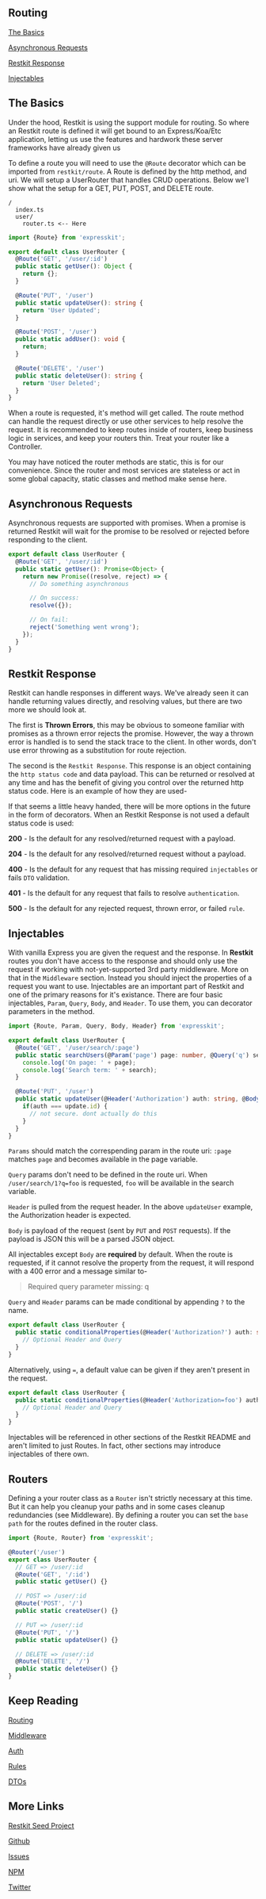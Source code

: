 Routing
-------

[The Basics](#thebasics)

[Asynchronous Requests](#async)

[Restkit Response](#response)

[Injectables](#injectables)

<a name="thebasics"></a>
## The Basics

Under the hood, Restkit is using the support module for routing. So where an Restkit route
is defined it will get bound to an Express/Koa/Etc application, letting us use the features and
hardwork these server frameworks have already given us

To define a route you will need to use the `@Route` decorator which can be imported
from `restkit/route`. A Route is defined by the http method, and uri. We will setup
a UserRouter that handles CRUD operations. Below we'l show what the setup for a GET,
PUT, POST, and DELETE route.

```
/
  index.ts
  user/
    router.ts <-- Here
```

```typescript
import {Route} from 'expresskit';

export default class UserRouter {
  @Route('GET', '/user/:id')
  public static getUser(): Object {
    return {};
  }

  @Route('PUT', '/user')
  public static updateUser(): string {
    return 'User Updated';
  }

  @Route('POST', '/user')
  public static addUser(): void {
    return;
  }

  @Route('DELETE', '/user')
  public static deleteUser(): string {
    return 'User Deleted';
  }
}
```

When a route is requested, it's method will get called. The route method can handle the
request directly or use other services to help resolve the request. It is recommended
to keep routes inside of routers, keep business logic in services, and keep your routers
thin. Treat your router like a Controller.

You may have noticed the router methods are static, this is for our convenience. Since
the router and most services are stateless or act in some global capacity, static classes
and method make sense here.

<a name="async"></a>
## Asynchronous Requests

Asynchronous requests are supported with promises. When a promise is returned Restkit
will wait for the promise to be resolved or rejected before responding to the client.


```typescript
export default class UserRouter {
  @Route('GET', '/user/:id')
  public static getUser(): Promise<Object> {
    return new Promise((resolve, reject) => {
      // Do something asynchronous

      // On success:
      resolve({});

      // On fail:
      reject('Something went wrong');
    });
  }
}
```

<a name="response"></a>
## Restkit Response

Restkit can handle responses in different ways. We've already seen it can handle
returning values directly, and resolving values, but there are two more we should
look at.

The first is **Thrown Errors**, this may be obvious to someone familiar
with promises as a thrown error rejects the promise. However, the way a thrown error
is handled is to send the stack trace to the client. In other words, don't use
error throwing as a substitution for route rejection.

The second is the `Restkit Response`. This response is an object containing
the `http status code` and data payload. This can be returned or resolved at any
time and has the benefit of giving you control over the returned http status code.
Here is an example of how they are used-

If that seems a little heavy handed, there will be more options in the future in the
form of decorators. When an Restkit Response is not used a default status code is
used:

**200** - Is the default for any resolved/returned request with a payload.

**204** - Is the default for any resolved/returned request without a payload.

**400** - Is the default for any request that has missing required `injectables`
          or fails `DTO` validation.

**401** - Is the default for any request that fails to resolve `authentication`.

**500** - Is the default for any rejected request, thrown error, or failed `rule`.

<a name="injectables"></a>
## Injectables

With vanilla Express you are given the request and the response. In **Restkit** routes
you don't have access to the response and should only use the request if working with
not-yet-supported 3rd party middleware. More on that in the `Middleware` section.
Instead you should inject the properties of a request you want to use. Injectables are an
important part of Restkit and one of the primary reasons for it's existance.
There are four basic injectables, `Param`, `Query`, `Body`, and `Header`. To use
them, you can decorator parameters in the method.

```typescript
import {Route, Param, Query, Body, Header} from 'expresskit';

export default class UserRouter {
  @Route('GET', '/user/search/:page')
  public static searchUsers(@Param('page') page: number, @Query('q') search: string): Promise<Object> {
    console.log('On page: ' + page);
    console.log('Search term: ' + search);
  }

  @Route('PUT', '/user')
  public static updateUser(@Header('Authorization') auth: string, @Body(): update: any) {
    if(auth === update.id) {
      // not secure. dont actually do this
    }
  }
}
```

`Params` should match the correspending param in the route uri: `:page` matches `page` and
becomes available in the page variable.

`Query` params don't need to be defined in the route uri. When `/user/search/1?q=foo`
is requested, `foo` will be available in the search variable.

`Header` is pulled from the request header. In the above `updateUser` example, the Authorization header is
expected.

`Body` is payload of the request (sent by `PUT` and `POST` requests). If the payload
is JSON this will be a parsed JSON object.

All injectables except `Body` are **required** by default. When the route is requested,
if it cannot resolve the property from the request, it will respond with a 400 error
and a message similar to-


>  Required query parameter missing: q


`Query` and `Header` params can be made conditional by appending `?` to the name.

```typescript
export default class UserRouter {
  public static conditionalProperties(@Header('Authorization?') auth: string, @Query('q?') q: string) {
    // Optional Header and Query
  }
}
```

Alternatively, using `=`, a default value can be given if they aren't present in the request.

```typescript
export default class UserRouter {
  public static conditionalProperties(@Header('Authorization=foo') auth: string, @Query('q=bar') q: string) {
    // Optional Header and Query
  }
}
```

Injectables will be referenced in other sections of the Restkit README and aren't
limited to just Routes. In fact, other sections may introduce injectables of there
own.

<a name="router"></a>
## Routers

Defining a your router class as a `Router` isn't strictly necessary at this time.
But it can help you cleanup your paths and in some cases cleanup redundancies (see
Middleware). By defining a router you can set the `base path` for the routes defined
in the router class.

```typescript
import {Route, Router} from 'expresskit';

@Router('/user')
export class UserRouter {
  // GET => /user/:id
  @Route('GET', '/:id')
  public static getUser() {}

  // POST => /user/:id
  @Route('POST', '/')
  public static createUser() {}

  // PUT => /user/:id
  @Route('PUT', '/')
  public static updateUser() {}

  // DELETE => /user/:id
  @Route('DELETE', '/')
  public static deleteUser() {}
}
```

## Keep Reading

[Routing](/route/README.md)

[Middleware](/middleware/README.md)

[Auth](/auth/README.md)

[Rules](/rule/README.md)

[DTOs](/dto/README.md)

## More Links

[Restkit Seed Project](https://github.com/iamchairs/restkit-seed)

[Github](https://github.com/iamchairs/restkit)

[Issues](https://github.com/iamchairs/restkit/issues)

[NPM](https://www.npmjs.com/package/restkit)

[Twitter](https://twitter.com/micahwllmsn)